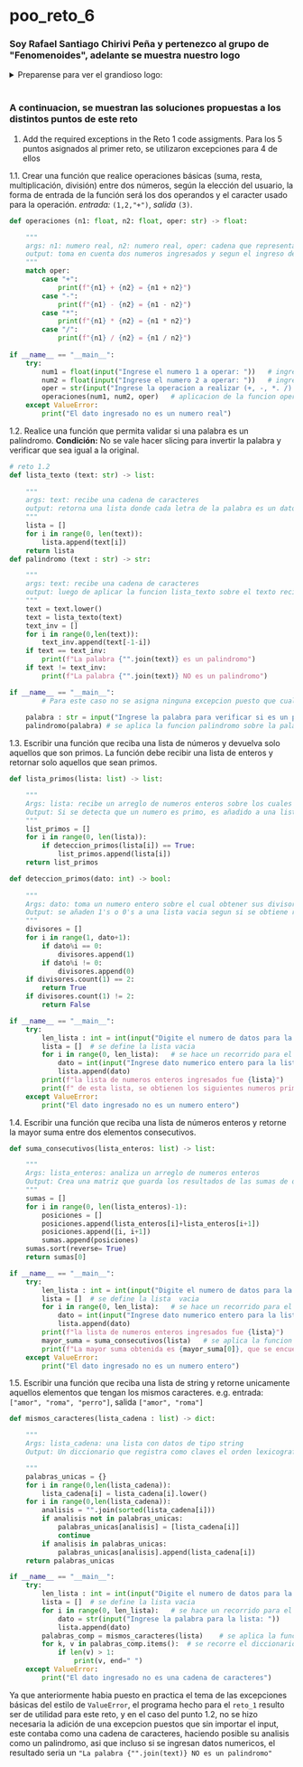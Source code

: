 # poo_reto_6
### Soy Rafael Santiago Chirivi Peña y pertenezco al grupo de "Fenomenoides", adelante se muestra nuestro logo 

<details><summary>Preparense para ver el grandioso logo: </summary><p>
<div align='center'>
<figure> <img src="https://i.postimg.cc/NFbwf57S/logo-def.png" alt="Defensa Civil" width="400" height="auto"/></br>
<figcaption><b> "somos programadores, no diseñadores" </b></figcaption></figure>
</div>
</p></details><br>

### A continuacion, se muestran las soluciones propuestas a los distintos puntos de este reto
1. Add the required exceptions in the Reto 1 code assigments.
Para los 5 puntos asignados al primer reto, se utilizaron excepciones para 4 de ellos

1.1. Crear una función que realice operaciones básicas (suma, resta, multiplicación, división) entre dos números, según la elección del usuario, la forma de entrada de la función será los dos operandos y el caracter usado para la operación. *entrada:* `(1,2,"+")`, *salida* `(3)`.
```python
def operaciones (n1: float, n2: float, oper: str) -> float:

    """
    args: n1: numero real, n2: numero real, oper: cadena que representa una operacion a realizar
    output: toma en cuenta dos numeros ingresados y segun el ingreso del usuario para la operacion, se retorna esta misma en una estructura    n1 (operacion) n2 = (operacion de n1 con n2)
    """
    match oper:
        case "+":
            print(f"{n1} + {n2} = {n1 + n2}")
        case "-":
            print(f"{n1} - {n2} = {n1 - n2}")
        case "*":
            print(f"{n1} * {n2} = {n1 * n2}")
        case "/":
            print(f"{n1} / {n2} = {n1 / n2}")
            
if __name__ == "__main__":
    try:
        num1 = float(input("Ingrese el numero 1 a operar: "))   # ingreso de primer numero real
        num2 = float(input("Ingrese el numero 2 a operar: "))   # ingreso de segundo numero real
        oper = str(input("Ingrese la operacion a realizar (+, -, *. /): ")) # ingreso de operacion
        operaciones(num1, num2, oper)   # aplicacion de la funcion operaciones sobre los datos ingresados
    except ValueError:
        print("El dato ingresado no es un numero real")
```

1.2. Realice una función que permita validar si una palabra es un palíndromo. **Condición:** No se vale hacer slicing para invertir la palabra y verificar que sea igual a la original.
```python
# reto 1.2
def lista_texto (text: str) -> list:
    
    """
    args: text: recibe una cadena de caracteres
    output: retorna una lista donde cada letra de la palabra es un dato dentro de la lista
    """
    lista = []
    for i in range(0, len(text)):
        lista.append(text[i])
    return lista
def palindromo (text : str) -> str:

    """
    args: text: recibe una cadena de caracteres
    output: luego de aplicar la funcion lista_texto sobre el texto recibido, se crea una nueva lista donde se ingresan los datos de la lista desde el ultimo hasta el primero, paa luego comparar si tienen los mismos datos en mismo orden, determinando asi si es palindromo o no
    """
    text = text.lower()
    text = lista_texto(text)
    text_inv = []
    for i in range(0,len(text)):
        text_inv.append(text[-1-i])
    if text == text_inv:
        print(f"La palabra {"".join(text)} es un palindromo")
    if text != text_inv:
        print(f"La palabra {"".join(text)} NO es un palindromo")

if __name__ == "__main__":
		# Para este caso no se asigna ninguna excepcion puesto que cualquier simbolo utilizado aplica como una cadena de caracteres, con lo cual el codigo siempre aplicara la funcion para determinar si es o no palindromo
        
    palabra : str = input("Ingrese la palabra para verificar si es un palindromo") # se ingresa la palabra a la cual analizar
    palindromo(palabra) # se aplica la funcion palindromo sobre la palabra ingresada
```

1.3. Escribir una función que reciba una lista de números y devuelva solo aquellos que son primos. La función debe recibir una lista de enteros y retornar solo aquellos que sean primos.
```python
def lista_primos(lista: list) -> list:

    """
    Args: lista: recibe un arreglo de numeros enteros sobre los cuales aplicar la funcion deteccion_primos
    Output: Si se detecta que un numero es primo, es añadido a una lista de primos, misma la cual es el retorno de la funcion
    """
    list_primos = []
    for i in range(0, len(lista)):
        if deteccion_primos(lista[i]) == True:
            list_primos.append(lista[i])
    return list_primos

def deteccion_primos(dato: int) -> bool:
    
    """
    Args: dato: toma un numero entero sobre el cual obtener sus divisores para determinar si es primo
    Output: se añaden 1's o 0's a una lista vacia segun si se obtiene residuo 0 en divisiones desde 1 hasta el dato obtenido, para luego contar el numero de 1's y determinar si es primo o no, retornando un booleano
    """
    divisores = []
    for i in range(1, dato+1):
        if dato%i == 0:
            divisores.append(1)
        if dato%i != 0:
            divisores.append(0)
    if divisores.count(1) == 2:
        return True
    if divisores.count(1) != 2:
        return False

if __name__ == "__main__":
    try:
        len_lista : int = int(input("Digite el numero de datos para la lista de numeros: "))    # se define el numero de datos para la lista
        lista = []  # se define la lista vacia
        for i in range(0, len_lista):   # se hace un recorrido para el ingreso de datos en la lista segun el numero registrado anteriormente
            dato = int(input("Ingrese dato numerico entero para la lista: "))
            lista.append(dato)
        print(f"la lista de numeros enteros ingresados fue {lista}")    # se imprime la lista ingresada
        print(f" de esta lista, se obtienen los siguientes numeros primos: {lista_primos(lista)}")  # se aplica la funcion lista_primos sobre la lista ingresada se imprime esta misma
    except ValueError:
        print("El dato ingresado no es un numero entero")
```

1.4. Escribir una función que reciba una lista de números enteros y retorne la mayor suma entre dos elementos consecutivos.
```python
def suma_consecutivos(lista_enteros: list) -> list:

    """
    Args: lista_enteros: analiza un arreglo de numeros enteros
    Output: Crea una matriz que guarda los resultados de las sumas de datos consecutivos junto a la posicion de los mismos, organizandolo en orden descendente y retornando el primer dato de la matriz
    """
    sumas = []
    for i in range(0, len(lista_enteros)-1):
        posiciones = []
        posiciones.append(lista_enteros[i]+lista_enteros[i+1])
        posiciones.append([i, i+1])
        sumas.append(posiciones)
    sumas.sort(reverse= True)
    return sumas[0]

if __name__ == "__main__":
    try:
        len_lista : int = int(input("Digite el numero de datos para la lista de numeros: "))    # se ingresa el numero de datos para la lista
        lista = []  # se define la lista  vacia
        for i in range(0, len_lista):   # se hace un recorrido para el ingreso de datos en la lista segun el numero registrado anteriormente
            dato = int(input("Ingrese dato numerico entero para la lista: "))
            lista.append(dato)
        print(f"la lista de numeros enteros ingresados fue {lista}")    # se muestra la lista ingresada
        mayor_suma = suma_consecutivos(lista)   # se aplica la funcion sobre la lista ingresada
        print(f"La mayor suma obtenida es {mayor_suma[0]}, que se encuentra en las posiciones de lista {mayor_suma[1][0]+1} y {mayor_suma[1][1]+1}")    # se retorna la suma mayor y muestra las posiciones en la lista que corresponden a la misma
    except ValueError:
        print("El dato ingresado no es un numero entero")
```

1.5. Escribir una función que reciba una lista de string y retorne unicamente aquellos elementos que tengan los mismos caracteres. e.g. entrada: `["amor", "roma", "perro"]`, salida `["amor", "roma"]`
```python
def mismos_caracteres(lista_cadena : list) -> dict:

    """
    Args: lista_cadena: una lista con datos de tipo string 
    Output: Un diccionario que registra como claves el orden lexicografico de las palabras en lista_cadena, y toma como valor una lista que guarda aquellas palabras que tienen el mismo orden lexicografico

    """
    palabras_unicas = {}
    for i in range(0,len(lista_cadena)):
        lista_cadena[i] = lista_cadena[i].lower()
    for i in range(0,len(lista_cadena)):
        analisis = "".join(sorted(lista_cadena[i]))
        if analisis not in palabras_unicas:
            palabras_unicas[analisis] = [lista_cadena[i]]
            continue
        if analisis in palabras_unicas:
            palabras_unicas[analisis].append(lista_cadena[i])
    return palabras_unicas

if __name__ == "__main__":
    try:
        len_lista : int = int(input("Digite el numero de datos para la lista de numeros: "))    # se ingresa el numero de datos para la lista
        lista = []  # se define la lista vacia
        for i in range(0, len_lista):   # se hace un recorrido para el ingreso de datos en la lista segun el numero registrado anteriormente
            dato = str(input("Ingrese la palabra para la lista: "))
            lista.append(dato)
        palabras_comp = mismos_caracteres(lista)    # se aplica la funcion sobre la lista ingresada 
        for k, v in palabras_comp.items():  # se recorre el diccionario para imprimir las listas con una longitud mayor a 1, es decir, que en la lista original tengan mas de una palabra con el mismo orden lexicografico 
            if len(v) > 1:
                print(v, end=" ")
    except ValueError:
        print("El dato ingresado no es una cadena de caracteres")
```
Ya que anteriormente habia puesto en practica el tema de las excepciones básicas del estilo de `ValueError`, el programa hecho para el `reto_1` resulto ser de utilidad para este reto, y en el caso del punto 1.2, no se hizo necesaria la adición de una excepcion puestos que sin importar el input, este contaba como una cadena de caracteres, haciendo posible su analisis como un palindromo, asi que incluso si se ingresan datos numericos, el resultado seria un `"La palabra {"".join(text)} NO es un palindromo"` 
